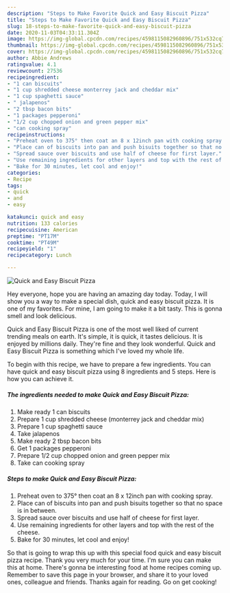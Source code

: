 ```yaml
---
description: "Steps to Make Favorite Quick and Easy Biscuit Pizza"
title: "Steps to Make Favorite Quick and Easy Biscuit Pizza"
slug: 18-steps-to-make-favorite-quick-and-easy-biscuit-pizza
date: 2020-11-03T04:33:11.304Z
image: https://img-global.cpcdn.com/recipes/4598115082960896/751x532cq70/quick-and-easy-biscuit-pizza-recipe-main-photo.jpg
thumbnail: https://img-global.cpcdn.com/recipes/4598115082960896/751x532cq70/quick-and-easy-biscuit-pizza-recipe-main-photo.jpg
cover: https://img-global.cpcdn.com/recipes/4598115082960896/751x532cq70/quick-and-easy-biscuit-pizza-recipe-main-photo.jpg
author: Abbie Andrews
ratingvalue: 4.1
reviewcount: 27536
recipeingredient:
- "1 can biscuits"
- "1 cup shredded cheese monterrey jack and cheddar mix"
- "1 cup spaghetti sauce"
- " jalapenos"
- "2 tbsp bacon bits"
- "1 packages pepperoni"
- "1/2 cup chopped onion and green pepper mix"
- "can cooking spray"
recipeinstructions:
- "Preheat oven to 375° then coat an 8 x 12inch pan with cooking spray."
- "Place can of biscuits into pan and push bisuits together so that no space is in between."
- "Spread sauce over biscuits and use half of cheese for first layer."
- "Use remaining ingredients for other layers and top with the rest of the cheese."
- "Bake for 30 minutes, let cool and enjoy!"
categories:
- Recipe
tags:
- quick
- and
- easy

katakunci: quick and easy 
nutrition: 133 calories
recipecuisine: American
preptime: "PT17M"
cooktime: "PT49M"
recipeyield: "1"
recipecategory: Lunch

---
```



![Quick and Easy Biscuit Pizza](https://img-global.cpcdn.com/recipes/4598115082960896/751x532cq70/quick-and-easy-biscuit-pizza-recipe-main-photo.jpg)

Hey everyone, hope you are having an amazing day today. Today, I will show you a way to make a special dish, quick and easy biscuit pizza. It is one of my favorites. For mine, I am going to make it a bit tasty. This is gonna smell and look delicious.

Quick and Easy Biscuit Pizza is one of the most well liked of current trending meals on earth. It's simple, it is quick, it tastes delicious. It is enjoyed by millions daily. They're fine and they look wonderful. Quick and Easy Biscuit Pizza is something which I've loved my whole life.




To begin with this recipe, we have to prepare a few ingredients. You can have quick and easy biscuit pizza using 8 ingredients and 5 steps. Here is how you can achieve it.

<!--inarticleads1-->

##### The ingredients needed to make Quick and Easy Biscuit Pizza:

1. Make ready 1 can biscuits
1. Prepare 1 cup shredded cheese (monterrey jack and cheddar mix)
1. Prepare 1 cup spaghetti sauce
1. Take  jalapenos
1. Make ready 2 tbsp bacon bits
1. Get 1 packages pepperoni
1. Prepare 1/2 cup chopped onion and green pepper mix
1. Take can cooking spray




<!--inarticleads2-->

##### Steps to make Quick and Easy Biscuit Pizza:

1. Preheat oven to 375° then coat an 8 x 12inch pan with cooking spray.
1. Place can of biscuits into pan and push bisuits together so that no space is in between.
1. Spread sauce over biscuits and use half of cheese for first layer.
1. Use remaining ingredients for other layers and top with the rest of the cheese.
1. Bake for 30 minutes, let cool and enjoy!




So that is going to wrap this up with this special food quick and easy biscuit pizza recipe. Thank you very much for your time. I'm sure you can make this at home. There's gonna be interesting food at home recipes coming up. Remember to save this page in your browser, and share it to your loved ones, colleague and friends. Thanks again for reading. Go on get cooking!
